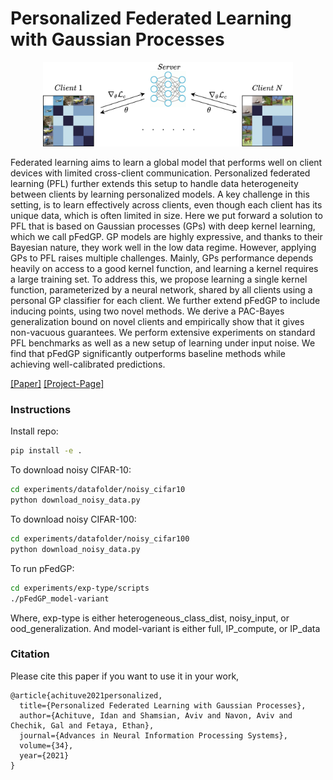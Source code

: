 # Personalized Federated Learning with Gaussian Processes
<p align="center"> 
    <img src="./resources/pFedGP.png" width="400">
</p>
Federated learning aims to learn a global model that performs well on client devices with limited cross-client communication. Personalized federated learning (PFL) further extends this setup to handle data heterogeneity between clients by learning personalized models. A key challenge in this setting, is to learn effectively across clients, even though each client has its unique data, which is often limited in size. Here we put forward a solution to PFL that is based on Gaussian processes (GPs) with deep kernel learning, which we call pFedGP. GP models are highly expressive, and thanks to their Bayesian nature, they work well in the low data regime. However, applying GPs to PFL raises multiple challenges. Mainly, GPs performance depends heavily on access to a good kernel function, and learning a kernel requires a large training set. To address this, we propose learning a single kernel function, parameterized by a neural network, shared by all clients using a personal GP classifier for each client. We further extend pFedGP to include inducing points, using two novel methods. We derive a PAC-Bayes generalization bound on novel clients and empirically show that it gives non-vacuous guarantees. We perform extensive experiments on standard PFL benchmarks as well as a new setup of learning under input noise. We find that pFedGP significantly outperforms baseline methods while achieving well-calibrated predictions.

[[Paper]](https://arxiv.org/abs/2106.15482)
[[Project-Page]](https://idanachituve.github.io/projects/pFedGP/)

### Instructions
Install repo:
```bash
pip install -e .
```

To download noisy CIFAR-10:
```bash
cd experiments/datafolder/noisy_cifar10
python download_noisy_data.py
```

To download noisy CIFAR-100:
```bash
cd experiments/datafolder/noisy_cifar100
python download_noisy_data.py
```

To run pFedGP:
```bash
cd experiments/exp-type/scripts
./pFedGP_model-variant
```
Where, exp-type is either heterogeneous_class_dist, noisy_input, or ood_generalization. And model-variant is either full, IP_compute, or IP_data

### Citation
Please cite this paper if you want to use it in your work,
```
@article{achituve2021personalized,
  title={Personalized Federated Learning with Gaussian Processes},
  author={Achituve, Idan and Shamsian, Aviv and Navon, Aviv and Chechik, Gal and Fetaya, Ethan},
  journal={Advances in Neural Information Processing Systems},
  volume={34},
  year={2021}
}
```

